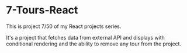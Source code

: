 # 7-Tours-React
This is project 7/50 of my React projects series.

It's a project that fetches data from external API and displays with conditional rendering and the ability to remove any tour from the project. 
